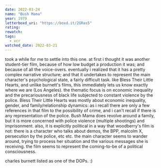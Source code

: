 ```yaml
---
date: 2022-03-24
name: "Bush Mama"
year: 1979
letterboxd_uri: "https://boxd.it/2GRas5"
rating: 
rewatch: 
tags:
  - vcr
watched_date: 2022-03-21
---
```


took a while for me to settle into this one. at first i thought it was another student-tier film, because of how low budget a production it was; and because of all the voice-overs. eventually i realized that it has a pretty complex narrative structure; and that it undertakes to represent the main character's psychological state, a fairly difficult task. like Bless Their Little Hearts, and unlike burnett's films, this immediately lets us know exactly where we are (Los Angeles). the thematic focus is on economic inequality and the precariousness of black life subjected to constant violence by the police. Bless Their Little Hearts was mostly about economic inequality, gender, and family/relationship dynamics: as i recall there are only a few references in that film to the possibility of crime, and i can't recall if there is any representation of the police. Bush Mama does revolve around a family, but it is more concerned with police violence (multiple shootings) and imprisonment. also, it is explicitly political in a way that woodberry's film is not: there is a character who talks about demos, the BPP, malcolm X, persecution by the police, etc etc. the main character seems to wander around, trying to process her situation and the various messages she is receiving. the film seems to represent the coming-to-be of a political consciousness.

charles burnett listed as one of the DOPs. :)
